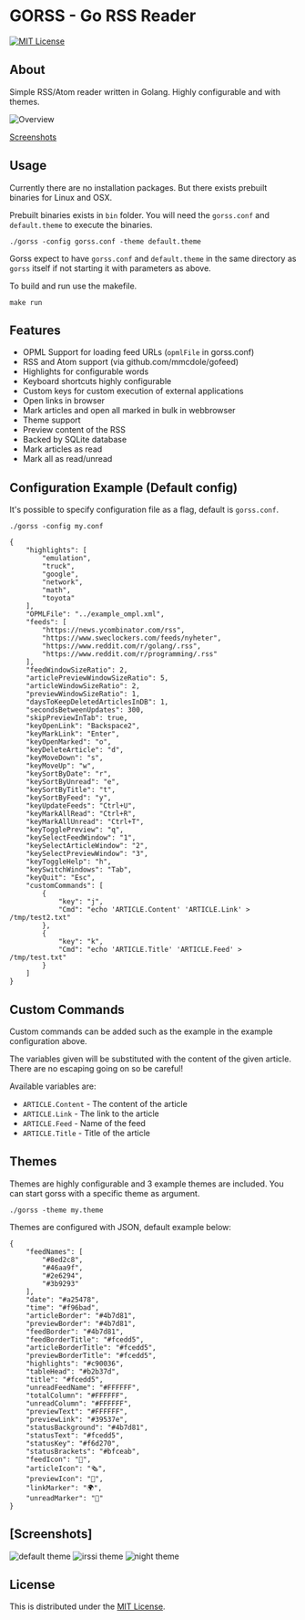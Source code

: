 # GORSS - Go RSS Reader

[![MIT License](http://img.shields.io/badge/license-MIT-blue.svg)](http://www.opensource.org/licenses/MIT)

## About
Simple RSS/Atom reader written in Golang. Highly configurable and with themes.

![Overview](preview/preview.png)

[Screenshots](#screenshots)


## Usage
Currently there are no installation packages. But there exists prebuilt binaries for Linux and OSX.

Prebuilt binaries exists in `bin` folder. You will need the `gorss.conf` and `default.theme` to execute
the binaries.

```
./gorss -config gorss.conf -theme default.theme
```

Gorss expect to have `gorss.conf` and `default.theme` in the same directory as `gorss` itself if not
starting it with parameters as above.

To build and run use the makefile.
```
make run
```

## Features
- OPML Support for loading feed URLs (`opmlFile` in gorss.conf)
- RSS and Atom support (via github.com/mmcdole/gofeed)
- Highlights for configurable words
- Keyboard shortcuts highly configurable
- Custom keys for custom execution of external applications
- Open links in browser
- Mark articles and open all marked in bulk in webbrowser
- Theme support
- Preview content of the RSS
- Backed by SQLite database
- Mark articles as read
- Mark all as read/unread

## Configuration Example (Default config)
It's possible to specify configuration file as a flag, default is `gorss.conf`.
```
./gorss -config my.conf
```

```
{
    "highlights": [
        "emulation",
        "truck",
        "google",
        "network",
        "math",
        "toyota"
    ],
    "OPMLFile": "../example_ompl.xml",
    "feeds": [
        "https://news.ycombinator.com/rss",
        "https://www.sweclockers.com/feeds/nyheter",
        "https://www.reddit.com/r/golang/.rss",
        "https://www.reddit.com/r/programming/.rss"
    ],
    "feedWindowSizeRatio": 2,
    "articlePreviewWindowSizeRatio": 5,
    "articleWindowSizeRatio": 2,
    "previewWindowSizeRatio": 1,
    "daysToKeepDeletedArticlesInDB": 1,
    "secondsBetweenUpdates": 300,
    "skipPreviewInTab": true,
    "keyOpenLink": "Backspace2",
    "keyMarkLink": "Enter",
    "keyOpenMarked": "o",
    "keyDeleteArticle": "d",
    "keyMoveDown": "s",
    "keyMoveUp": "w",
    "keySortByDate": "r",
    "keySortByUnread": "e",
    "keySortByTitle": "t",
    "keySortByFeed": "y",
    "keyUpdateFeeds": "Ctrl+U",
    "keyMarkAllRead": "Ctrl+R",
    "keyMarkAllUnread": "Ctrl+T",
    "keyTogglePreview": "q",
    "keySelectFeedWindow": "1",
    "keySelectArticleWindow": "2",
    "keySelectPreviewWindow": "3",
    "keyToggleHelp": "h",
    "keySwitchWindows": "Tab",
    "keyQuit": "Esc",
    "customCommands": [
        { 
            "key": "j",
            "Cmd": "echo 'ARTICLE.Content' 'ARTICLE.Link' > /tmp/test2.txt"
        },
        { 
            "key": "k",
            "Cmd": "echo 'ARTICLE.Title' 'ARTICLE.Feed' > /tmp/test.txt"
        }
    ]
}
```

## Custom Commands
Custom commands can be added such as the example in the example configuration above.

The variables given will be substituted with the content of the given article. There are no escaping going on
so be careful!

Available variables are:
* `ARTICLE.Content` - The content of the article
* `ARTICLE.Link` - The link to the article
* `ARTICLE.Feed` - Name of the feed
* `ARTICLE.Title` - Title of the article

## Themes
Themes are highly configurable and 3 example themes are included. You can start gorss with a specific theme as argument.
```
./gorss -theme my.theme
```

Themes are configured with JSON, default example below:
```
{
    "feedNames": [
        "#8ed2c8",
        "#46aa9f",
        "#2e6294",
        "#3b9293"
    ],
    "date": "#a25478",
    "time": "#f96bad",
    "articleBorder": "#4b7d81",
    "previewBorder": "#4b7d81",
    "feedBorder": "#4b7d81",
    "feedBorderTitle": "#fcedd5",
    "articleBorderTitle": "#fcedd5",
    "previewBorderTitle": "#fcedd5",
    "highlights": "#c90036",
    "tableHead": "#b2b37d",
    "title": "#fcedd5",
    "unreadFeedName": "#FFFFFF",
    "totalColumn": "#FFFFFF",
    "unreadColumn": "#FFFFFF",
    "previewText": "#FFFFFF",
    "previewLink": "#39537e",
    "statusBackground": "#4b7d81",
    "statusText": "#fcedd5",
    "statusKey": "#f6d270",
    "statusBrackets": "#bfceab",
    "feedIcon": "🔖",
    "articleIcon": "🗞",
    "previewIcon": "📰",
    "linkMarker": "🌍",
    "unreadMarker": "🌟"
}
```

## [Screenshots]
![default theme](preview/default.png)
![irssi theme](preview/irssi.png)
![night theme](preview/night.png)

## License
This is distributed under the [MIT License](http://www.opensource.org/licenses/MIT).

